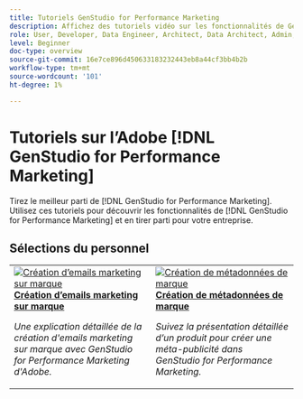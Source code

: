 ```yaml
---
title: Tutoriels GenStudio for Performance Marketing
description: Affichez des tutoriels vidéo sur les fonctionnalités de GenStudio for Performance Marketing. Découvrez comment créer rapidement des ressources sur marque, générer des variations et optimiser des expériences.
role: User, Developer, Data Engineer, Architect, Data Architect, Admin, Leader
level: Beginner
doc-type: overview
source-git-commit: 16e7ce896d450633183232443eb8a44cf3bb4b2b
workflow-type: tm+mt
source-wordcount: '101'
ht-degree: 1%

---
```



# Tutoriels sur l’Adobe [!DNL GenStudio for Performance Marketing]


Tirez le meilleur parti de [!DNL GenStudio for Performance Marketing]. Utilisez ces tutoriels pour découvrir les fonctionnalités de [!DNL GenStudio for Performance Marketing] et en tirer parti pour votre entreprise.

<!-- 

To get started, 

* See the **"What's New"** section below for the latest updates and features
* **Staff Picks** highlights some of our favorite content 
* Explore the content by topic and subtopic in the **left navigation**
* Use the **search** field at the top of the page if you know what you want to learn

Curated learning experiences by role and skill level are also offered in the courses section. Simply sign-in with your Adobe ID and navigate to **Learn > Recommended courses** in the top navigation.


<div id="recs-overview-body-1"></div>
<div id="recs-overview-body-2"></div>
<div id="recs-overview-body-3"></div>
<div id="recs-overview-body-4"></div>
<div id="recs-overview-body-5"></div>
<div id="recs-overview-body-6"></div>

<div id="staff-picks-section">

-->

## Sélections du personnel

<table>
<tr>
  <td>
    <a href="./creating-experiences/creating-on-brand-emails.md">
      <img alt="Création d’emails marketing sur marque" src="https://video.tv.adobe.com/v/3435056?format=jpeg" />
    </a>
    <div>
      <a href="./creating-experiences/creating-on-brand-emails.md">
    <strong>Création d’emails marketing sur marque</strong>
    </a>
    </div>
    <p>
    <em>Une explication détaillée de la création d'emails marketing sur marque avec GenStudio for Performance Marketing d'Adobe.</em>
    <p>
  </td>
  <td>
    <a href="./creating-experiences/creating-on-meta-ads.md">
      <img alt="Création de métadonnées de marque" src="https://video.tv.adobe.com/v/3435057?format=jpeg" />
    </a>
    <div>
      <a href="./creating-experiences/creating-on-meta-ads.md">
    <strong> Création de métadonnées de marque </strong>
    </a>
    </div>
    <p>
    <em>Suivez la présentation détaillée d’un produit pour créer une méta-publicité dans GenStudio for Performance Marketing.</em>
    <p>
  </td>
</table>

</div>

<!--   
## Additional resources

[Adobe Analytics documentation](https://experienceleague.adobe.com/docs/analytics.html)

-->
